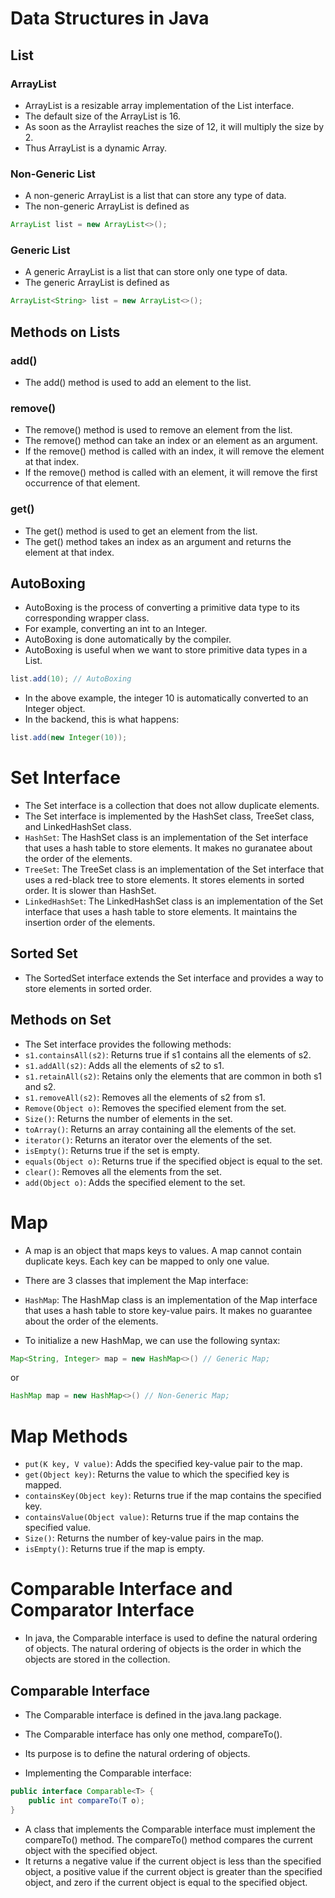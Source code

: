# Data Structures in Java

## List

### ArrayList

- ArrayList is a resizable array implementation of the List interface.
- The default size of the ArrayList is 16.
- As soon as the Arraylist reaches the size of 12, it will multiply the size by 2.
- Thus ArrayList is a dynamic Array.

### Non-Generic List
- A non-generic ArrayList is a list that can store any type of data.
- The non-generic ArrayList is defined as 
```java
ArrayList list = new ArrayList<>();
```

### Generic List
- A generic ArrayList is a list that can store only one type of data.
- The generic ArrayList is defined as 
```java
ArrayList<String> list = new ArrayList<>();
```

## Methods on Lists
### add()
- The add() method is used to add an element to the list.

### remove()
- The remove() method is used to remove an element from the list. 
- The remove() method can take an index or an element as an argument.
- If the remove() method is called with an index, it will remove the element at that index.
- If the remove() method is called with an element, it will remove the first occurrence of that element.

### get()
- The get() method is used to get an element from the list.
- The get() method takes an index as an argument and returns the element at that index.

## AutoBoxing
- AutoBoxing is the process of converting a primitive data type to its corresponding wrapper class.
- For example, converting an int to an Integer.
- AutoBoxing is done automatically by the compiler.
- AutoBoxing is useful when we want to store primitive data types in a List.

```java
list.add(10); // AutoBoxing
```

- In the above example, the integer 10 is automatically converted to an Integer object.
- In the backend, this is what happens:
```java
list.add(new Integer(10));
```

# Set Interface

- The Set interface is a collection that does not allow duplicate elements.
- The Set interface is implemented by the HashSet class, TreeSet class, and LinkedHashSet class.
- `HashSet`: The HashSet class is an implementation of the Set interface that uses a hash table to store elements. It makes no guranatee about the order of the elements.
- `TreeSet`: The TreeSet class is an implementation of the Set interface that uses a red-black tree to store elements. It stores elements in sorted order. It is slower than HashSet.
- `LinkedHashSet`: The LinkedHashSet class is an implementation of the Set interface that uses a hash table to store elements. It maintains the insertion order of the elements.

## Sorted Set
- The SortedSet interface extends the Set interface and provides a way to store elements in sorted order.

## Methods on Set
- The Set interface provides the following methods:
- `s1.containsAll(s2)`: Returns true if s1 contains all the elements of s2.
- `s1.addAll(s2)`: Adds all the elements of s2 to s1.
- `s1.retainAll(s2)`: Retains only the elements that are common in both s1 and s2.
- `s1.removeAll(s2)`: Removes all the elements of s2 from s1.
- `Remove(Object o)`: Removes the specified element from the set.
- `Size()`: Returns the number of elements in the set.
- `toArray()`: Returns an array containing all the elements of the set.
- `iterator()`: Returns an iterator over the elements of the set.
- `isEmpty()`: Returns true if the set is empty.
- `equals(Object o)`: Returns true if the specified object is equal to the set.
- `clear()`: Removes all the elements from the set.
- `add(Object o)`: Adds the specified element to the set.


# Map
- A map is an object that maps keys to values. A map cannot contain duplicate keys. Each key can be mapped to only one value.

- There are 3 classes that implement the Map interface:
- `HashMap`: The HashMap class is an implementation of the Map interface that uses a hash table to store key-value pairs. It makes no guarantee about the order of the elements.
- To initialize a new HashMap, we can use the following syntax:
```java
Map<String, Integer> map = new HashMap<>() // Generic Map;
```
or
```java
HashMap map = new HashMap<>() // Non-Generic Map;
```

# Map Methods

- `put(K key, V value)`: Adds the specified key-value pair to the map.
- `get(Object key)`: Returns the value to which the specified key is mapped.
- `containsKey(Object key)`: Returns true if the map contains the specified key.
- `containsValue(Object value)`: Returns true if the map contains the specified value.
- `Size()`: Returns the number of key-value pairs in the map.
- `isEmpty()`: Returns true if the map is empty.

# Comparable Interface and Comparator Interface

- In java, the Comparable interface is used to define the natural ordering of objects. The natural ordering of objects is the order in which the objects are stored in the collection.

## Comparable Interface
- The Comparable interface is defined in the java.lang package.
- The Comparable interface has only one method, compareTo().
- Its purpose is to define the natural ordering of objects.

- Implementing the Comparable interface:
```java
public interface Comparable<T> {
    public int compareTo(T o);
}
```

- A class that implements the Comparable interface must implement the compareTo() method. The compareTo() method compares the current object with the specified object.
-  It returns a negative value if the current object is less than the specified object, a positive value if the current object is greater than the specified object, and zero if the current object is equal to the specified object.